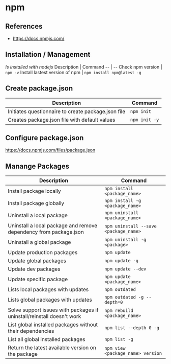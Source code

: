 # npm
## References
* https://docs.npmjs.com/

## Installation / Management
*Is installed with nodejs*
Description | Command
-- | --
Check npm version | `npm -v`
Install lastest version of npm | `npm install npm@latest -g`

## Create package.json
Description | Command
-- | --
Initiates questionnaire to create package.json file | `npm init`
Creates package.json file with default values | `npm init -y`

## Configure package.json
https://docs.npmjs.com/files/package.json


## Manange Packages
Description | Command
-- | --
Install package locally | `npm install <package_name>` 
Install package globally | `npm install -g <package_name>`
Uninstall a local package | `npm uninstall <package_name>`
Uninstall a local package and remove dependency from package.json | `npm uninstall --save <package_name>`
Uninstall a global package |`npm uninstall -g <package>`
Update production packages | `npm update`
Update global packages | `npm update -g`
Update dev packages | `npm update --dev`
Update specific package | `npm update <package_name>`
Lists local packages with updates | `npm outdated`
Lists global packages with updates | `npm outdated -g --depth=0`
Solve support issues with packages if uninstall/reinstall doesn't work | `npm rebuild <package_name>`
List global installed packages without their dependencies | `npm list --depth 0 -g`
List all global installed packages | `npm list -g`
Return the latest available version on the package | `npm view <package_name> version`